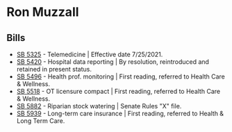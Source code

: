 # Ron Muzzall
## Bills
* [SB 5325](/bill/2021-22/sb/5325/) - Telemedicine | Effective date 7/25/2021.
* [SB 5420](/bill/2021-22/sb/5420/) - Hospital data reporting | By resolution, reintroduced and retained in present status.
* [SB 5496](/bill/2021-22/sb/5496/) - Health prof. monitoring | First reading, referred to Health Care & Wellness.
* [SB 5518](/bill/2021-22/sb/5518/) - OT licensure compact | First reading, referred to Health Care & Wellness.
* [SB 5882](/bill/2021-22/sb/5882/) - Riparian stock watering | Senate Rules "X" file.
* [SB 5939](/bill/2021-22/sb/5939/) - Long-term care insurance | First reading, referred to Health & Long Term Care.
